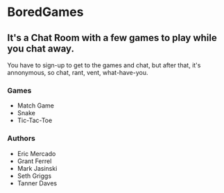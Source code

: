 # BoredGames 

## It's a Chat Room with a few games to play while you chat away. 
You have to sign-up to get to the games and chat, but after that, it's annonymous, so chat, rant, vent, what-have-you. 

### Games
- Match Game
- Snake
- Tic-Tac-Toe

### Authors
- Eric Mercado
- Grant Ferrel
- Mark Jasinski
- Seth Griggs
- Tanner Daves

